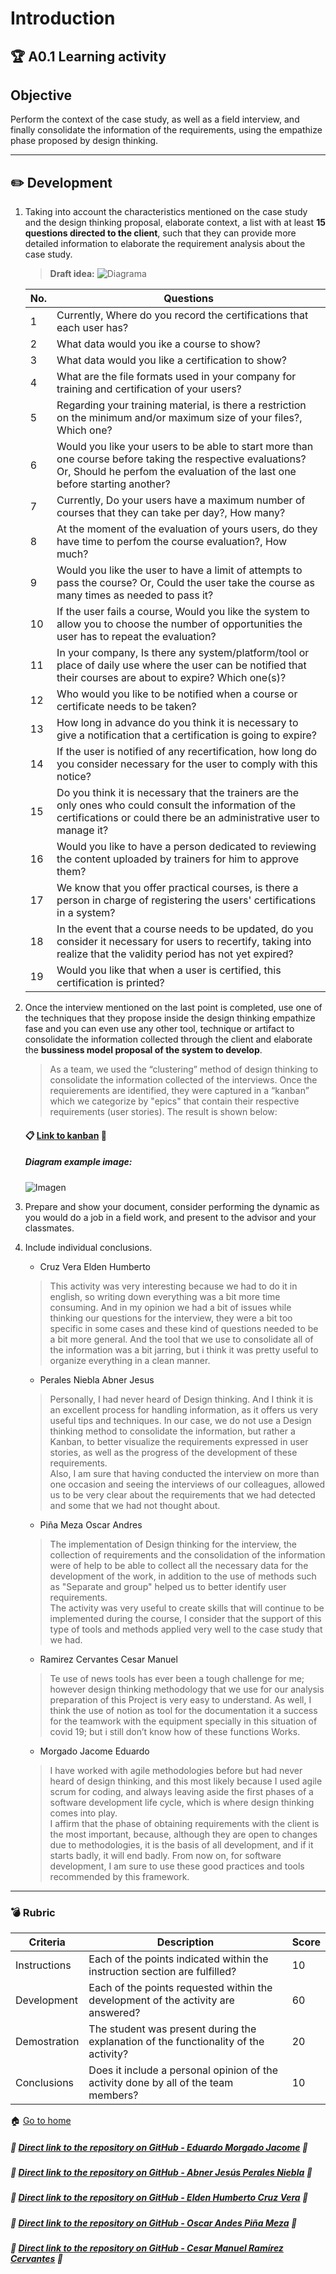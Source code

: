 # Introduction

## :trophy: A0.1 Learning activity

## Objective

Perform the context of the case study, as well as a field interview, and finally consolidate the information of the requirements, using the empathize phase proposed by design thinking.

___

## :pencil2:  Development

1. Taking into account the characteristics mentioned on the case study and the design thinking proposal, elaborate context, a list with at least **15 questions directed to the client**, such that they can provide more detailed information to elaborate the requirement analysis about the case study.

    > **Draft idea:**
    ![Diagrama](../Imagenes/modelonegociover2.drawio.png)

    | No.     | Questions                                                                                  |
    | ------------- |-------------------------------------------------------------------------------------------- |
    | 1 |Currently, Where do you record the certifications that each user has? |
    | 2 |What data would you ike a course to show?|
    | 3 |What data would you like a certification to show? |
    | 4 |What are the file formats used in your company for training and certification of your users?|
    | 5 |Regarding your training material, is there a restriction on the minimum and/or maximum size of your files?, Which one?|
    | 6 |Would you like your users to be able to start more than one course before taking the respective evaluations? Or, Should he perfom the evaluation of the last one before starting another? |
    | 7 |Currently, Do your users have a maximum number of courses that they can take per day?, How many? |
    | 8 |At the moment of the evaluation of yours users, do they have time to perfom the course evaluation?, How much? |
    | 9 |Would you like the user to have a limit of attempts to pass the course? Or, Could the user take the course as many times as needed to pass it? |
    | 10 |If the user fails a course, Would you like the system to allow you to choose the number of opportunities the user has to repeat the evaluation? |
    | 11 |In your company, Is there any system/platform/tool or place of daily use where the user can be notified that their courses are about to expire? Which one(s)? |
    | 12 |Who would you like to be notified when a course or certificate needs to be taken? |
    | 13 |How long in advance do you think it is necessary to give a notification that a certification is going to expire? |
    | 14 |If the user is notified of any recertification, how long do you consider necessary for the user to comply with this notice? |
    | 15 |Do you think it is necessary that the trainers are the only ones who could consult the information of the certifications or could there be an administrative user to manage it? |
    | 16 |Would you like to have a person dedicated to reviewing the content uploaded by trainers for him to approve them? |
    | 17 |We know that you offer practical courses, is there a person in charge of registering the users' certifications in a system? |
    | 18 |In the event that a course needs to be updated, do you consider it necessary for users to recertify, taking into realize that the validity period has not yet expired? |
    | 19 |Would you like that when a user is certified, this certification is printed? |


2. Once the interview mentioned on the last point is completed, use one of the techniques that they propose inside the design thinking empathize fase and you can even use any other tool, technique or artifact to consolidate the information collected through the client and elaborate the **bussiness model proposal of the system to develop**.

    > As a team, we used the “clustering” method of design thinking to consolidate the information collected of the interviews. Once the requierements are identified, they were captured in a “kanban” which we categorize by "epics" that contain their respective requirements (user stories). The result is shown below:
    #### :clipboard: [Link to kanban](https://www.notion.so/dc66ed01617b442c9af2009c3dc9fca0?v=cfff5b770fa0413cb7435dc69cfae689) :bookmark_tabs:

    ##### Diagram example image:
    ![Imagen](../Imagenes/A0.1_DiagramImageExample.png)

3. Prepare and show your document, consider performing the dynamic as you would do a job in a field work, and present to the advisor and your classmates.

4. Include individual conclusions.

    - Cruz Vera Elden Humberto
    > This activity was very interesting because we had to do it in english, so writing down everything was a bit more time consuming. And in my opinion we had a bit of issues while thinking our questions for the interview, they were a bit too specific in some cases and these kind of questions needed to be a bit more general. And the tool that we use to consolidate all of the information was a bit jarring, but i think it was pretty useful to organize everything in a clean manner.

    - Perales Niebla Abner Jesus
    >Personally, I had never heard of Design thinking. And I think it is an excellent process for handling information, as it offers us very useful tips and techniques. In our case, we do not use a Design thinking method to consolidate the information, but rather a Kanban, to better visualize the requirements expressed in user stories, as well as the progress of the development of these requirements. <br> Also, I am sure that having conducted the interview on more than one occasion and seeing the interviews of our colleagues, allowed us to be very clear about the requirements that we had detected and some that we had not thought about.

    - Piña Meza Oscar Andres
    > The implementation of Design thinking for the interview, the collection of requirements and the consolidation of the information were of help to be able to collect all the necessary data for the development of the work, in addition to the use of methods such as "Separate and group" helped us to better identify user requirements. <br> The activity was very useful to create skills that will continue to be implemented during the course, I consider that the support of this type of tools and methods applied very well to the case study that we had.

    - Ramirez Cervantes Cesar Manuel
    > Te use of news tools has ever been a tough challenge for me; however design thinking methodology that we use for our analysis preparation of this Project is very easy to understand. As well, I think the use of notion as tool for the documentation it a success for the teamwork with the equipment specially in this situation of covid 19; but i still don’t know how of these functions Works.

    - Morgado Jacome Eduardo
    > I have worked with agile methodologies before but had never heard of design thinking, and this most likely because I used agile scrum for coding, and always leaving aside the first phases of a software development life cycle, which is where design thinking comes into play. <br> I affirm that the phase of obtaining requirements with the client is the most important, because, although they are open to changes due to methodologies, it is the basis of all development, and if it starts badly, it will end badly. From now on, for software development, I am sure to use these good practices and tools recommended by this framework.

___

### :bomb: Rubric

| Criteria     | Description                                                                                  | Score |
| ------------- | -------------------------------------------------------------------------------------------- | ------- |
| Instructions | Each of the points indicated within the instruction section are fulfilled?            | 10      |  | 5 |
| Development    | Each of the points requested within the development of the activity are answered?     | 60      |
| Demostration  | The student was present during the explanation of the functionality of the activity?            | 20      |
| Conclusions  | Does it include a personal opinion of the activity done by all of the team members? | 10      |

:house: [Go to home](../readme.md)

##### :open_file_folder: [Direct link to the repository on GitHub - Eduardo Morgado Jacome](https://github.com/EduardoMJ99/AnalisisAvanzadoSoft_2021-1) :open_file_folder:

##### :open_file_folder: [Direct link to the repository on GitHub - Abner Jesús Perales Niebla](https://github.com/AbnerPerales19/AnalisisAvanzadoDeSoftware_AbnerPerales) :open_file_folder:

##### :open_file_folder: [Direct link to the repository on GitHub - Elden Humberto Cruz Vera](https://github.com/CruzVeraEldenHumberto/Analisis-Avanzado-de-Software-Cruz-Vera) :open_file_folder:

##### :open_file_folder: [Direct link to the repository on GitHub - Oscar Andes Piña Meza](https://github.com/oscarpm96/Analisis-Avanzado-16210567.git) :open_file_folder:

##### :open_file_folder: [Direct link to the repository on GitHub - Cesar Manuel Ramírez Cervantes](https://github.com/CMRamirezC/Analisis_Avanzado-_Software_Ramirez_Cervantes.git) :open_file_folder: